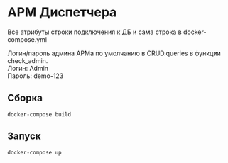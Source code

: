# АРМ Диспетчера

Все атрибуты строки подключения к ДБ и сама строка в docker-compose.yml  

Логин/пароль админа АРМа по умолчанию в CRUD.queries в функции check_admin.  
Логин: Admin  
Пароль: demo-123

## Сборка

    docker-compose build

## Запуск

    docker-compose up
